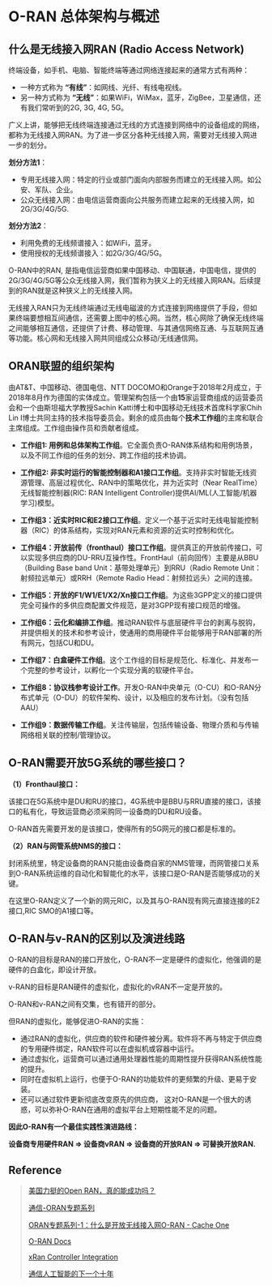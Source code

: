 # O-RAN 总体架构与概述

## 什么是无线接入网RAN (Radio Access Network)

终端设备，如手机、电脑、智能终端等通过网络连接起来的通常方式有两种：

- 一种方式称为 **“有线”**：如网线、光纤、有线电视线。
- 另一种方式称为 **“无线”**：如果WiFi，WiMax，蓝牙，ZigBee，卫星通信，还有我们常听到的2G, 3G, 4G, 5G。

广义上讲，能够把无线终端连接通过无线的方式连接到网络中的设备组成的网络，都称为无线接入网RAN。为了进一步区分各种无线接入网，需要对无线接入网进一步的划分。

**划分方法1**：

- 专用无线接入网：特定的行业或部门面向内部服务而建立的无线接入网。如公安、军队、企业。
- 公众无线接入网：由电信运营商面向公共服务而建立起来的无线接入网，如2G/3G/4G/5G.

**划分方法2**：

- 利用免费的无线频谱接入：如WiFi，蓝牙。
- 使用授权的无线频谱接入：如2G/3G/4G/5G。

O-RAN中的RAN, 是指电信运营商如果中国移动、中国联通，中国电信，提供的2G/3G/4G/5G等公众无线接入网，我们暂称为狭义上的无线接入网RAN。后续提到的RAN就是这种狭义上的无线接入网。

无线接入RAN只为无线终端通过无线电磁波的方式连接到网络提供了手段，但如果终端要想相互间通信，还需要上图中的核心网。当然，核心网除了确保无线终端之间能够相互通信，还提供了计费、移动管理、与其通信网络互通、与互联网互通等功能。核心网和无线接入网共同组成公众移动/无线通信网。

## ORAN联盟的组织架构

由AT&T、中国移动、德国电信、NTT DOCOMO和Orange于2018年2月成立，于2018年8月作为德国的实体成立。管理架构包括一个由**15**家运营商组成的运营委员会和一个由斯坦福大学教授Sachin Katti博士和中国移动无线技术首席科学家Chih Lin I博士共同主持的技术指导委员会。剩余的成员由每个**技术工作组**的主席和联合主席组成。工作组由操作员和贡献者组成。

- **工作组1: 用例和总体架构工作组**。它全面负责O-RAN体系结构和用例场景，以及不同工作组的任务的划分、跨工作组的技术协调。
- **工作组2: 非实时运行的智能控制器和A1接口工作组**。支持非实时智能无线资源管理、高层过程优化、RAN中的策略优化，并为近实时（Near RealTime）无线智能控制器(RIC: RAN Intelligent Controller)提供AI/ML(人工智能/机器学习)模型。
- **工作组3：近实时RIC和E2接口工作组**。定义一个基于近实时无线电智能控制器（RIC）的体系结构，实现对RAN元素和资源的近实时控制和优化。
- **工作组4：开放前传（fronthaul）接口工作组**。提供真正的开放前传接口，可以实现多供应商的DU-RRU互操作性。FrontHaul（前向回传）主要是从BBU（Building Base band Unit：基带处理单元）到RRU（Radio Remote Unit：射频拉远单元）或RRH（Remote Radio Head：射频拉远头）之间的连接。
- **工作组5：开放的F1/W1/E1/X2/Xn接口工作组**。为这些3GPP定义的接口提供完全可操作的多供应商配置文件规范，是对3GPP现有接口规范的增强。
- **工作组6：云化和编排工作组**。推动RAN软件与底层硬件平台的剥离与脱钩，并提供相关的技术和参考设计，使通用的商用硬件平台能够用于RAN部署的所有网元，包括CU和DU。
- **工作组7：白盒硬件工作组**。这个工作组的目标是规范化、标准化、并发布一个完整的参考设计，以孵化一个实现分离的软硬件平台。
- **工作组8：协议栈参考设计工作**。开发O-RAN中央单元（O-CU）和O-RAN分布式单元（O-DU）的软件架构、设计，以及相应的发布计划。（没有包括AAU）

- **工作组9：数据传输工作组**。关注传输层，包括传输设备、物理介质和与传输网络相关联的控制/管理协议。

## O-RAN需要开放5G系统的哪些接口？

**（1）Fronthaul接口：**

该接口在5G系统中是DU和RU的接口，4G系统中是BBU与RRU直接的接口，该接口的私有化，导致运营商必须采购同一设备商的DU和RU设备。

O-RAN首先需要开发的是该接口，使得所有的5G网元的接口都是标准的。

**（2）RAN与网管系统NMS的接口：**

封闭系统里，特定设备商的RAN只能由设备商自家的NMS管理，而网管接口关系到O-RAN系统运维的自动化和智能化的水平，该接口是O-RAN是否能够成功的关键。

在这里O-RAN定义了一个新的网元RIC，以及其与O-RAN现有网元直接连接的E2接口,RIC SMO的A1接口等。

## O-RAN与v-RAN的区别以及演进线路

O-RAN的目标是RAN的接口开放化，O-RAN不一定是硬件的虚拟化，他强调的是硬件的白盒化，即设计开放。

v-RAN的目标是RAN硬件的虚拟化，虚拟化的vRAN不一定是开放的。

O-RAN和v-RAN之间有交集，也有错开的部分。

但RAN的虚拟化，能够促进O-RAN的实施：

- 通过RAN的虚拟化，供应商的软件和硬件被分离。软件将不再与特定于供应商的专用硬件绑定，RAN软件可以在虚拟机或容器中运行。
- 通过虚拟化，运营商可以通过通用处理器性能的周期性提升获得RAN系统性能的提升。
- 同时在虚拟机上运行，也便于O-RAN的功能软件的更频繁的升级、更易于安装。
- 还可以通过软件更新彻底改变原先的供应商， 这对O-RAN是一个很大的诱惑，可以弥补O-RAN在通用的虚拟平台上短期性能不足的问题。

**因此O-RAN有一个最佳实践性演进路线：**

**设备商专用硬件RAN => 设备商vRAN => 设备商的开放RAN  => 可替换开放RAN.**










































## Reference

> [美国力挺的Open RAN，真的能成功吗？](https://www.eet-china.com/mp/a34799.html)
>
> [通信-ORAN专题系列](https://blog.51cto.com/u_11299290/category33/p_1)
>
> [ORAN专题系列-1：什么是开放无线接入网O-RAN - Cache One](https://cache.one/read/2136366)
>
> [O-RAN Docs](https://docs.o-ran-sc.org/projects/o-ran-sc-o-du-phy/en/latest/xRAN-Library-Design_fh.html)
>
> [xRan Controller Integration](https://wiki.onosproject.org/display/ONOS/xRAN+Controller+Integration)
>
> [通信人工智能的下一个十年](http://www.cww.net.cn/article?id=487657)

